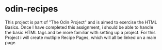# odin-recipes
This project is part of "The Odin Project" and is aimed to exercise the HTML Basics. Once I have completed this assignment, i should be able to handle the basic HTML tags and be more familiar with setting up a project. For this Project i will create mutliple Recipe Pages, which will all be linked on a main page.
